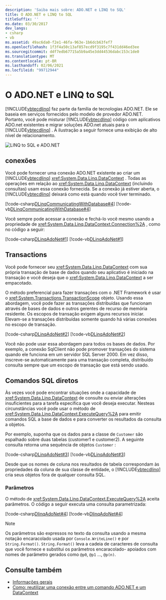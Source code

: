 ```yaml
---
description: 'Saiba mais sobre: ADO.NET e LINQ to SQL'
title: O ADO.NET e LINQ to SQL
titleSuffix: ''
ms.date: 03/30/2017
dev_langs:
- csharp
- vb
ms.assetid: 49ac6da0-f2e1-46fa-963e-1b6dcb63fef7
ms.openlocfilehash: 1f3f4a50c13af857ecd9f3195c7f431dd46ed3ee
ms.sourcegitcommit: ddf7edb67715a5b9a45e3dd44536dabc153c1de0
ms.translationtype: MT
ms.contentlocale: pt-BR
ms.lasthandoff: 02/06/2021
ms.locfileid: "99712944"
---
```

# <a name="adonet-and-linq-to-sql"></a>O ADO.NET e LINQ to SQL

[!INCLUDE[vbtecdlinq](../../../../../../includes/vbtecdlinq-md.md)] faz parte da família de tecnologias ADO.NET. Ele se baseia em serviços fornecidos pelo modelo de provedor ADO.NET. Portanto, você pode misturar [!INCLUDE[vbtecdlinq](../../../../../../includes/vbtecdlinq-md.md)] código com aplicativos ADO.net existentes e migrar soluções ADO.net atuais para o [!INCLUDE[vbtecdlinq](../../../../../../includes/vbtecdlinq-md.md)] . A ilustração a seguir fornece uma exibição de alto nível de relacionamento.  
  
 ![LINQ to SQL e ADO.NET](./media/dlinq-3.png "DLinq_3")  
  
## <a name="connections"></a>conexões  

 Você pode fornecer uma conexão ADO.NET existente ao criar um [!INCLUDE[vbtecdlinq](../../../../../../includes/vbtecdlinq-md.md)] <xref:System.Data.Linq.DataContext> . Todas as operações em relação ao <xref:System.Data.Linq.DataContext> (incluindo consultas) usam essa conexão fornecida. Se a conexão já estiver aberta, o [!INCLUDE[vbtecdlinq](../../../../../../includes/vbtecdlinq-md.md)] deixará como está quando você tiver terminado.  
  
 [!code-csharp[DLinqCommunicatingWithDatabase#4](../../../../../../samples/snippets/csharp/VS_Snippets_Data/DLinqCommunicatingWithDatabase/cs/Program.cs#4)]
 [!code-vb[DLinqCommunicatingWithDatabase#4](../../../../../../samples/snippets/visualbasic/VS_Snippets_Data/DLinqCommunicatingWithDatabase/vb/Module1.vb#4)]  
  
 Você sempre pode acessar a conexão e fechá-lo você mesmo usando a propriedade de <xref:System.Data.Linq.DataContext.Connection%2A> , como no código a seguir:  
  
 [!code-csharp[DLinqAdoNet#1](../../../../../../samples/snippets/csharp/VS_Snippets_Data/DLinqAdoNet/cs/Program.cs#1)]
 [!code-vb[DLinqAdoNet#1](../../../../../../samples/snippets/visualbasic/VS_Snippets_Data/DLinqAdoNet/vb/Module1.vb#1)]  
  
## <a name="transactions"></a>Transactions  

 Você pode fornecer seu <xref:System.Data.Linq.DataContext> com sua própria transação de base de dados quando seu aplicativo é iniciado na transação e você deseja que o <xref:System.Data.Linq.DataContext> a ser empacotado.  
  
 O método preferencial para fazer transações com o .NET Framework é usar o <xref:System.Transactions.TransactionScope> objeto. Usando essa abordagem, você pode fazer as transações distribuídas que funcionam através de bases de dados e outros gerentes de recurso de memória residente. Os escopos de transação exigem alguns recursos iniciar. Elevam-se a transações distribuídas somente quando há várias conexões no escopo de transação.  
  
 [!code-csharp[DLinqAdoNet#2](../../../../../../samples/snippets/csharp/VS_Snippets_Data/DLinqAdoNet/cs/Program.cs#2)]
 [!code-vb[DLinqAdoNet#2](../../../../../../samples/snippets/visualbasic/VS_Snippets_Data/DLinqAdoNet/vb/Module1.vb#2)]  
  
 Você não pode usar essa abordagem para todos os bases de dados. Por exemplo, a conexão SqlClient não pode promover transações do sistema quando ele funciona em um servidor SQL Server 2000. Em vez disso, inscreve-se automaticamente para uma transação completa, distribuído consulta sempre que um escopo de transação que está sendo usado.  
  
## <a name="direct-sql-commands"></a>Comandos SQL diretos  

 Às vezes você pode encontrar situações onde a capacidade de <xref:System.Data.Linq.DataContext> de consulte ou enviar alterações insuficientes para a tarefa específica que você deseja executar. Nesteas circunstâncias você pode usar o método de <xref:System.Data.Linq.DataContext.ExecuteQuery%2A> para emitir comandos SQL a base de dados e para converter os resultados da consulta a objetos.  
  
 Por exemplo, suponha que os dados para a classe de `Customer` são espalhado sobre duas tabelas (customer1 e customer2). A seguinte consulta retorna uma sequência de objetos `Customer` :  
  
 [!code-csharp[DLinqAdoNet#3](../../../../../../samples/snippets/csharp/VS_Snippets_Data/DLinqAdoNet/cs/Program.cs#3)]
 [!code-vb[DLinqAdoNet#3](../../../../../../samples/snippets/visualbasic/VS_Snippets_Data/DLinqAdoNet/vb/Module1.vb#3)]  
  
 Desde que os nomes de coluna nos resultados de tabela correspondam às propriedades da coluna de sua classe de entidade, o [!INCLUDE[vbtecdlinq](../../../../../../includes/vbtecdlinq-md.md)] cria seus objetos fora de qualquer consulta SQL.  
  
### <a name="parameters"></a>Parâmetros  

 O método de <xref:System.Data.Linq.DataContext.ExecuteQuery%2A> aceita parâmetros. O código a seguir executa uma consulta parametrizada:  
  
 [!code-csharp[DlinqAdoNet#4](../../../../../../samples/snippets/csharp/VS_Snippets_Data/DLinqAdoNet/cs/Program.cs#4)]
 [!code-vb[DlinqAdoNet#4](../../../../../../samples/snippets/visualbasic/VS_Snippets_Data/DLinqAdoNet/vb/Module1.vb#4)]  
  
> [!NOTE]
> Os parâmetros são expressos no texto da consulta usando a mesma notação encaracolado usada por `Console.WriteLine()` e por `String.Format()`. `String.Format()` leva a cadeia de caracteres de consulta que você fornece e substitui os parâmetros encaracolado- apoiados com nomes de parâmetro gerados como `@p0`, `@p1` …, `@p(n)`.  
  
## <a name="see-also"></a>Consulte também

- [Informações gerais](background-information.md)
- [Como: reutilizar uma conexão entre um comando ADO.NET e um DataContext](how-to-reuse-a-connection-between-an-ado-net-command-and-a-datacontext.md)

